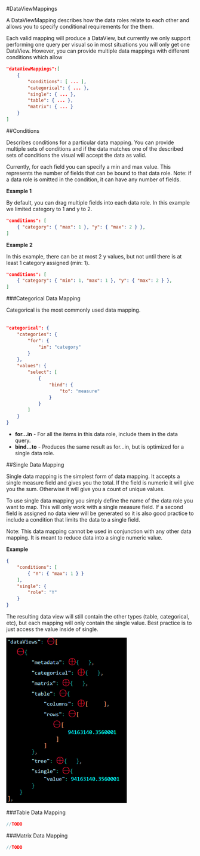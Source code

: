 #DataViewMappings

A DataViewMapping describes how the data roles relate to each other and allows you to specify conditional requirements for the them.

Each valid mapping will produce a DataView, but currently we only support performing one query per visual so in most situations you will only get one DataView. However, you can provide multiple data mappings with different conditions which allow

```json
"dataViewMappings":[
    {
        "conditions": [ ... ],
        "categorical": { ... },
        "single": { ... },
        "table": { ... },
        "matrix": { ... }
    }
]
```

##Conditions

Describes conditions for a particular data mapping. You can provide multiple sets of conditions and if the data matches one of the described sets of conditions the visual will accept the data as valid.

Currently, for each field you can specify a min and max value. This represents the number of fields that can be bound to that data role. Note: if a data role is omitted in the condition, it can have any number of fields.

**Example 1**

By default, you can drag multiple fields into each data role. In this example we limited category to 1 and y to 2.

```json
"conditions": [
    { "category": { "max": 1 }, "y": { "max": 2 } },
]
```

**Example 2**

In this example, there can be at most 2 y values, but not until there is at least 1 category assigned (min: 1).

```json
"conditions": [
    { "category": { "min": 1, "max": 1 }, "y": { "max": 2 } },
]
```

###Categorical Data Mapping

Categorical is the most commonly used data mapping.

```json

"categorical": {
    "categories": {
        "for": {
            "in": "category"
        }
    },
    "values": {
        "select": [
            {
                "bind": {
                    "to": "measure"
                }
            }
        ]
    }
}
```

* **for...in** - For all the items in this data role, include them in the data query.
* **bind...to** - Produces the same result as for...in, but is optimized for a single data role.

##Single Data Mapping

Single data mapping is the simplest form of data mapping. It accepts a single measure field and gives you the total. If the field is numeric it will give you the sum. Otherwise it will give you a count of unique values.

To use single data mapping you simply define the name of the data role you want to map. This will only work with a single measure field. If a second field is assigned no data view will be generated so it is also good practice to include a condition that limits the data to a single field.

Note: This data mapping cannot be used in conjunction with any other data mapping. It is meant to reduce data into a single numeric value.

**Example**

```json
{
    "conditions": [
        { "Y": { "max": 1 } }
    ],
    "single": {
        "role": "Y"
    }
}  
```

The resulting data view will still contain the other types (table, categorical, etc), but each mapping will only contain the single value. Best practice is to just access the value inside of single.

![](../images/DataViewMappingResultSingle.png)

###Table Data Mapping

```typescript
//TODO
```

###Matrix Data Mapping

```typescript
//TODO
```
